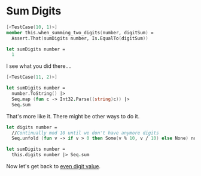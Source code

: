 # Sum Digits

```fsharp
[<TestCase(10, 1)>]
member this.when_summing_two_digits(number, digitSum) =
  Assert.That(sumDigits number, Is.EqualTo(digitSum))
```



```fsharp
let sumDigits number =
  1
```

I see what you did there....

```fsharp
[<TestCase(11, 2)>]
```

```fsharp
let sumDigits number =
  number.ToString() |>
  Seq.map (fun c -> Int32.Parse((string)c)) |>
  Seq.sum
```

That's more like it. There might be other ways to do it.

```fsharp
let digits number =
  //Continually mod 10 until we don't have anymore digits
  Seq.unfold (fun v -> if v > 0 then Some(v % 10, v / 10) else None) number

let sumDigits number =
  this.digits number |> Seq.sum
```

Now let's get back to [even digit value](step-5.md).
